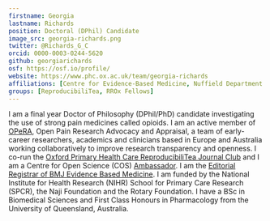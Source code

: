 ```yaml
---
firstname: Georgia
lastname: Richards
position: Doctoral (DPhil) Candidate
image_src: georgia-richards.png
twitter: @Richards_G_C
orcid: 0000-0003-0244-5620
github: georgiarichards
osf: https://osf.io/profile/
website: https://www.phc.ox.ac.uk/team/georgia-richards
affiliations: [Centre for Evidence-Based Medicine, Nuffield Department of Primary Care Health Sciences, Kellogg College, Medical Science Division]
groups: [ReproducibiliTea, RROx Fellows]
---
```


I am a final year Doctor of Philosophy (DPhil/PhD) candidate investigating the use of strong pain medicines called opioids. I am an active member of [OPeRA]([https://osf.io/h239s/), Open Pain Research Advocacy and Appraisal, a team of early-career researchers, academics and clinicians based in Europe and Australia working collaboratively to improve research transparency and openness. I co-run the [Oxford Primary Health Care ReproducibiliTea Journal Club](https://reproducibilitea.org/journal-clubs/#Oxford%20Primary%20Health%20Care) and I am a Centre for Open Science (COS) [Ambassador](https://cos.io/about/our-ambassadors/). I am the [Editorial Registrar of BMJ Evidence Based Medicine](https://ebm.bmj.com/pages/editorial-board/). I am funded by the National Institute for Health Research (NIHR) School for Primary Care Research (SPCR), the Naji Foundation and the Rotary Foundation. I have a BSc in Biomedical Sciences and First Class Honours in Pharmacology from the University of Queensland, Australia.
